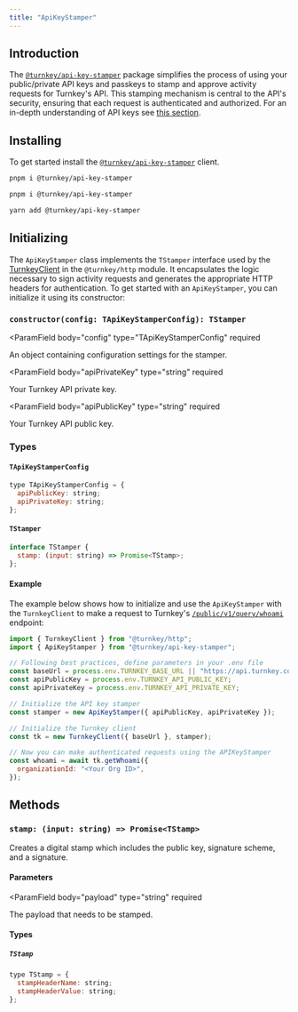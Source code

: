 ```yaml
---
title: "ApiKeyStamper"
---
```


## Introduction

The [`@turnkey/api-key-stamper`](https://www.npmjs.com/package/@turnkey/api-key-stamper) package simplifies the process of using your public/private API keys and passkeys to stamp and approve activity requests for Turnkey's API. This stamping mechanism is central to the API's security, ensuring that each request is authenticated and authorized. For an in-depth understanding of API keys see [this section](/faq#why-do-you-require-a-public--private-key-pair-to-access-turnkey-api).

## Installing

To get started install the [`@turnkey/api-key-stamper`](https://www.npmjs.com/package/@turnkey/api-key-stamper) client.

<CodeGroup>

```bash npm
pnpm i @turnkey/api-key-stamper
```

```bash pnpm
pnpm i @turnkey/api-key-stamper
```

```bash yarn
yarn add @turnkey/api-key-stamper
```

</CodeGroup>

## Initializing

The `ApiKeyStamper` class implements the `TStamper` interface used by the [TurnkeyClient](/sdks/advanced/turnkey-client) in the `@turnkey/http` module. It encapsulates the logic necessary to sign activity requests and generates the appropriate HTTP headers for authentication. To get started with an `ApiKeyStamper`, you can initialize it using its constructor:

### `constructor(config: TApiKeyStamperConfig): TStamper`

<ParamField
body="config"
type="TApiKeyStamperConfig"
required

>

An object containing configuration settings for the stamper.
</ParamField>

<ParamField
body="apiPrivateKey"
type="string"
required

>

Your Turnkey API private key.
</ParamField>

<ParamField
body="apiPublicKey"
type="string"
required

>

Your Turnkey API public key.
</ParamField>

### Types

#### `TApiKeyStamperConfig`

```js
type TApiKeyStamperConfig = {
  apiPublicKey: string;
  apiPrivateKey: string;
};
```

#### `TStamper`

```js
interface TStamper {
  stamp: (input: string) => Promise<TStamp>;
};
```

#### Example

The example below shows how to initialize and use the `ApiKeyStamper` with the `TurnkeyClient` to make a request to Turnkey's [`/public/v1/query/whoami`](/api-reference/sessions/who-am-i) endpoint:

```js
import { TurnkeyClient } from "@turnkey/http";
import { ApiKeyStamper } from "@turnkey/api-key-stamper";

// Following best practices, define parameters in your .env file
const baseUrl = process.env.TURNKEY_BASE_URL || "https://api.turnkey.com";
const apiPublicKey = process.env.TURNKEY_API_PUBLIC_KEY;
const apiPrivateKey = process.env.TURNKEY_API_PRIVATE_KEY;

// Initialize the API key stamper
const stamper = new ApiKeyStamper({ apiPublicKey, apiPrivateKey });

// Initialize the Turnkey client
const tk = new TurnkeyClient({ baseUrl }, stamper);

// Now you can make authenticated requests using the APIKeyStamper
const whoami = await tk.getWhoami({
  organizationId: "<Your Org ID>",
});
```

## Methods

### `stamp: (input: string) => Promise<TStamp>`

Creates a digital stamp which includes the public key, signature scheme, and a signature.

#### Parameters

<ParamField
body="payload"
type="string"
required

>

The payload that needs to be stamped.
</ParamField>

#### Types

##### `TStamp`

```js
type TStamp = {
  stampHeaderName: string;
  stampHeaderValue: string;
};
```
